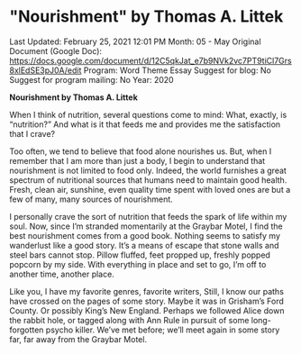 # "Nourishment" by Thomas A. Littek

Last Updated: February 25, 2021 12:01 PM
Month: 05 - May
Original Document (Google Doc): https://docs.google.com/document/d/12C5qkJat_e7b9NVk2vc7PT9tiCl7Grs8xlEdSE3pJ0A/edit
Program: Word Theme Essay
Suggest for blog: No
Suggest for program mailing: No
Year: 2020

**Nourishment by Thomas A. Littek**

When I think of nutrition, several questions come to mind: What, exactly, is “nutrition?” And what is it that feeds me and provides me the satisfaction that I crave?

Too often, we tend to believe that food alone nourishes us. But, when I remember that I am more than just a body, I begin to understand that nourishment is not limited to food only. Indeed, the world furnishes a great spectrum of nutritional sources that humans need to maintain good health. Fresh, clean air, sunshine, even quality time spent with loved ones are but a few of many, many sources of nourishment.

I personally crave the sort of nutrition that feeds the spark of life within my soul. Now, since I’m stranded momentarily at the Graybar Motel, I find the best nourishment comes from a good book. Nothing seems to satisfy my wanderlust like a good story. It’s a means of escape that stone walls and steel bars cannot stop. Pillow fluffed, feet propped up, freshly popped popcorn by my side. With everything in place and set to go, I’m off to another time, another place.

Like you, I have my favorite genres, favorite writers, Still, I know our paths have crossed on the pages of some story. Maybe it was in Grisham’s Ford County. Or possibly King’s New England. Perhaps we followed Alice down the rabbit hole, or tagged along with Ann Rule in pursuit of some long-forgotten psycho killer. We’ve met before; we’ll meet again in some story far, far away from the Graybar Motel.